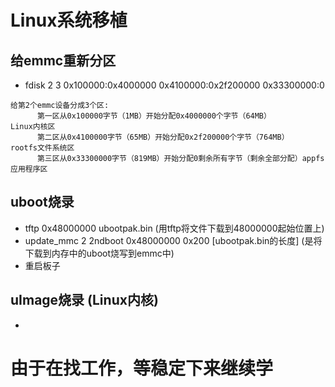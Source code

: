 # Linux系统移植
## 给emmc重新分区
- fdisk 2 3 0x100000:0x4000000 0x4100000:0x2f200000 0x33300000:0
``` 
给第2个emmc设备分成3个区:
      第一区从0x100000字节（1MB）开始分配0x4000000个字节（64MB）        Linux内核区
      第二区从0x4100000字节（65MB）开始分配0x2f200000个字节（764MB）    rootfs文件系统区
      第三区从0x33300000字节（819MB）开始分配0剩余所有字节（剩余全部分配）appfs应用程序区
```
## uboot烧录
- tftp 0x48000000 ubootpak.bin (用tftp将文件下载到48000000起始位置上)
- update_mmc 2 2ndboot 0x48000000 0x200 [ubootpak.bin的长度] (是将下载到内存中的uboot烧写到emmc中)
- 重启板子

## uImage烧录 (Linux内核)
- 
# 由于在找工作，等稳定下来继续学
